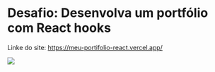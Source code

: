 # Desafio: Desenvolva um portfólio com React hooks

Linke do site: https://meu-portifolio-react.vercel.app/

<img src="/assets/css.jpg"/>
